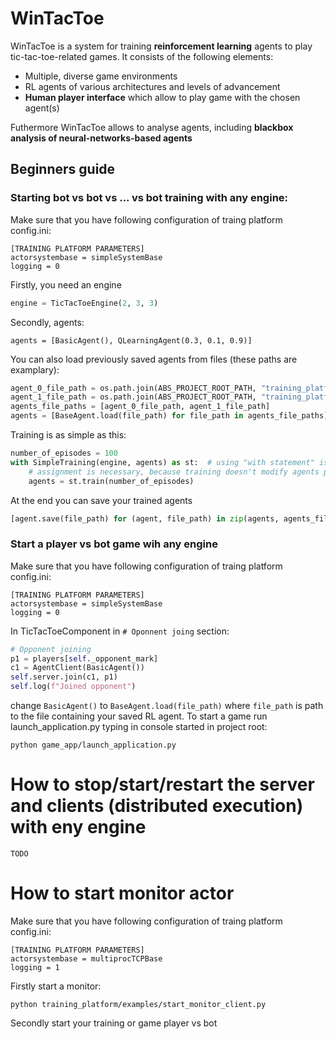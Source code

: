 # WinTacToe
WinTacToe is a system for training **reinforcement learning** agents to play tic-tac-toe-related games.
It consists of the following elements:
* Multiple, diverse game environments
* RL agents of various architectures and levels of advancement
* **Human player interface** which allow to play game with the chosen agent(s)

Futhermore WinTacToe allows to analyse agents, including **blackbox analysis of neural-networks-based agents**

## Beginners guide
### Starting bot vs bot vs ... vs bot training with any engine:
Make sure that you have following configuration of traing platform config.ini:
```
[TRAINING PLATFORM PARAMETERS]
actorsystembase = simpleSystemBase
logging = 0
```

Firstly, you need an engine
```python
engine = TicTacToeEngine(2, 3, 3)
```
Secondly, agents:
```
agents = [BasicAgent(), QLearningAgent(0.3, 0.1, 0.9)]
```

You can also load previously saved agents from files (these paths are examplary):
```python
agent_0_file_path = os.path.join(ABS_PROJECT_ROOT_PATH, "training_platform", "examples", "agent0.ai")
agent_1_file_path = os.path.join(ABS_PROJECT_ROOT_PATH, "training_platform", "examples", "agent1.ai")
agents_file_paths = [agent_0_file_path, agent_1_file_path]
agents = [BaseAgent.load(file_path) for file_path in agents_file_paths]
```

Training is as simple as this:
```python
number_of_episodes = 100
with SimpleTraining(engine, agents) as st:  # using "with statement" is encouraged
    # assignment is necessary, because training doesn't modify agents provided in constructor
    agents = st.train(number_of_episodes)
```

At the end you can save your trained agents
```python
[agent.save(file_path) for (agent, file_path) in zip(agents, agents_file_paths)]
```

### Start a player vs bot game wih any engine
Make sure that you have following configuration of traing platform config.ini:
```
[TRAINING PLATFORM PARAMETERS]
actorsystembase = simpleSystemBase
logging = 0
```
In TicTacToeComponent in ```# Oponnent joing``` section:
```python
# Opponent joining
p1 = players[self._opponent_mark]
c1 = AgentClient(BasicAgent())
self.server.join(c1, p1)
self.log(f"Joined opponent")
```
change ```BasicAgent()``` to ```BaseAgent.load(file_path)```
where ```file_path``` is path to the file containing your saved RL agent.
To start a game run launch_application.py typing in console started in project root:
```
python game_app/launch_application.py
```

# How to stop/start/restart the server and clients (distributed execution) with eny engine
```
TODO
```

# How to start monitor actor
Make sure that you have following configuration of traing platform config.ini:
```
[TRAINING PLATFORM PARAMETERS]
actorsystembase = multiprocTCPBase
logging = 1
```

Firstly start a monitor:
```
python training_platform/examples/start_monitor_client.py
```
Secondly start your training or game player vs bot
